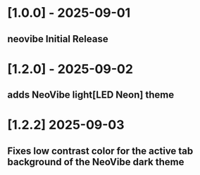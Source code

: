 # [1.0.0] - 2025-09-01

## neovibe Initial Release

# [1.2.0] - 2025-09-02

## adds NeoVibe light[LED Neon] theme

# [1.2.2] 2025-09-03

## Fixes low contrast color for the active tab background of the NeoVibe dark theme

